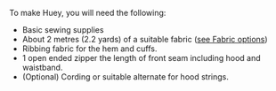To make Huey, you will need the following:

-   Basic sewing supplies
-   About 2 metres (2.2 yards) of a suitable fabric ([see Fabric options](/docs/patterns/huey/fabric))
-   Ribbing fabric for the hem and cuffs.
-   1 open ended zipper the length of front seam including hood and waistband.
-   (Optional) Cording or suitable alternate for hood strings.
